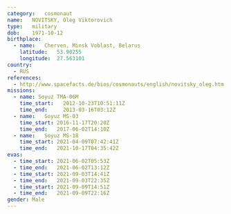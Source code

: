 ```yaml
---
category:	cosmonaut
name:	NOVITSKY, Oleg Viktorovich
type:	military
dob:	1971-10-12
birthplace:
  - name:	Cherven, Minsk Voblast, Belarus
    latitude:	53.90255
    longitude:	27.563101
country:
  - RUS
references:
  - http://www.spacefacts.de/bios/cosmonauts/english/novitsky_oleg.htm
missions:
  - name: Soyuz TMA-06M
    time_start:   2012-10-23T10:51:11Z
    time_end:     2013-03-16T03:12Z
  - name:	Soyuz MS-03
    time_start:	2016-11-17T20:20Z
    time_end:	2017-06-02T14:10Z
  - name:	Soyuz MS-18
    time_start:	2021-04-09T07:42:41Z
    time_end:	2021-10-17T04:35:42Z
evas:
  - time_start:	2021-06-02T05:53Z
  - time_end:	2021-06-02T13:12Z
  - time_start:	2021-09-03T14:41Z
  - time_end:	2021-09-03T22:35Z
  - time_start:	2021-09-09T14:51Z
  - time_end:	2021-09-09T22:16Z
gender:	Male
---
```

